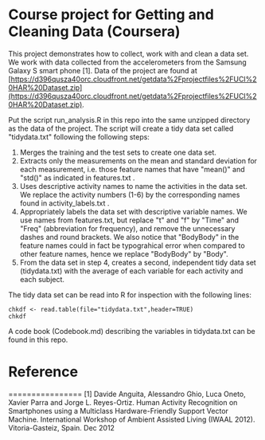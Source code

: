 Course project for Getting and Cleaning Data (Coursera)
========================================================

This project demonstrates how to collect, work with and clean a data set. We work with data collected from the accelerometers from the Samsung Galaxy S smart phone [1]. Data of the project are found at
[https://d396qusza40orc.cloudfront.net/getdata%2Fprojectfiles%2FUCI%20HAR%20Dataset.zip](https://d396qusza40orc.cloudfront.net/getdata%2Fprojectfiles%2FUCI%20HAR%20Dataset.zip).

Put the script run_analysis.R in this repo into the same unzipped directory as the data of the project. The script will create a tidy data set called "tidydata.txt" following the following steps:

1. Merges the training and the test sets to create one data set.
2. Extracts only the measurements on the mean and standard deviation for each measurement, i.e. those feature names that have "mean()" and "std()" as indicated in features.txt .
3. Uses descriptive activity names to name the activities in the data set. We replace the activity numbers (1-6) by the corresponding names found in activity_labels.txt .
4. Appropriately labels the data set with descriptive variable names. We use names from features.txt, but replace "t" and "f" by "Time" and "Freq" (abbreviation for frequency), and remove the unnecessary dashes and round brackets. We also notice that "BodyBody" in the feature names could in fact be typograhical error when compared to other feature names, hence we replace "BodyBody" by "Body".
5. From the data set in step 4, creates a second, independent tidy data set (tidydata.txt) with the average of each variable for each activity and each subject.

The tidy data set can be read into R for inspection with the following lines:
```{r}
chkdf <- read.table(file="tidydata.txt",header=TRUE)
chkdf
```

A code book (Codebook.md) describing the variables in tidydata.txt can be found in this repo.


# Reference
================
[1] Davide Anguita, Alessandro Ghio, Luca Oneto, Xavier Parra and Jorge L. Reyes-Ortiz. Human Activity Recognition on Smartphones using a Multiclass Hardware-Friendly Support Vector Machine. International Workshop of Ambient Assisted Living (IWAAL 2012). Vitoria-Gasteiz, Spain. Dec 2012
